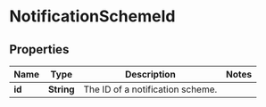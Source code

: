 # NotificationSchemeId

## Properties
Name | Type | Description | Notes
------------ | ------------- | ------------- | -------------
**id** | **String** | The ID of a notification scheme. | 
